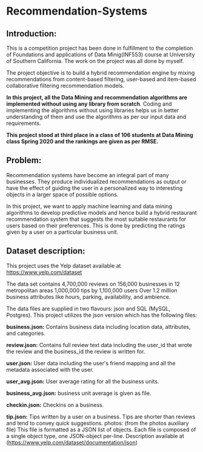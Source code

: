 # **Recommendation-Systems**

## **Introduction:**
This is a competition project has been done in fulfillment to the completion of Foundations and applications of Data Minig(INF553) course at University of Southern California. The work on the project was all done by myself.

The project objective is to build a hybrid recommendation engine by mixing recommendations from content-based filtering, user-based and item-based collaborative filtering recommendation models.

**In this project, all the Data Mining and recommendation algorithms are implemented without using any library from scratch**. Coding and implementing the algorithms without using libraries helps us in better understanding of them and use the algorithms as per our input data and requirements.

**This project stood at third place in a class of 106 students at Data Mining class Spring 2020 and the rankings are given as per RMSE.** 

## **Problem:**

Recommendation systems have become an integral part of many businesses. They produce individualized recommendations as output or have the effect of guiding the user in a personalized way to interesting objects in a larger space of possible options.

In this project, we want to apply machine learning and data mining algorithms to develop predictive models and hence build a hybrid restaurant recommendation system that suggests the most suitable restaurants for users based on their preferences. This is done by predicting the ratings given by a user on a particular business unit.

## **Dataset description:**
This project uses the Yelp dataset available at https://www.yelp.com/dataset

The data set contains 4,700,000 reviews on 156,000 businesses in 12 metropolitan areas 1,000,000 tips by 1,100,000 users Over 1.2 million business attributes like hours, parking, availability, and ambience.

The data files are supplied in two flavours: json and SQL (MySQL, Postgres). This project utilizes the json version which has the following files:

**business.json:** Contains business data including location data, attributes, and categories.

**review.json:** Contains full review text data including the user_id that wrote the review and the business_id the review is written for.

**user.json:** User data including the user's friend mapping and all the metadata associated with the user.

**user_avg.json:** User average rating for all the business units.

**business_avg.json:** business unit average is given as file.

**checkin.json:** Checkins on a business.

**tip.json:** Tips written by a user on a business. Tips are shorter than reviews and tend to convey quick suggestions.
photos: (from the photos auxiliary file) This file is formatted as a JSON list of objects.
Each file is composed of a single object type, one JSON-object per-line. Description available at (https://www.yelp.com/dataset/documentation/json)



